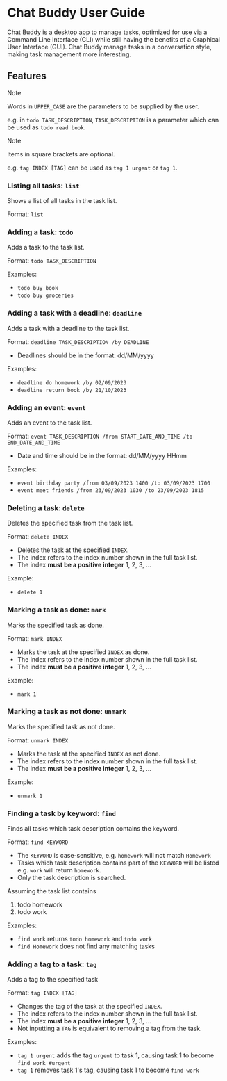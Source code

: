 # Chat Buddy User Guide

Chat Buddy is a desktop app to manage tasks, optimized for use via a Command Line Interface (CLI) while still having 
the benefits of a Graphical User Interface (GUI). Chat Buddy manage tasks in a conversation style, making task 
management more interesting. 

## Features 

> [!NOTE]
> Words in `UPPER_CASE` are the parameters to be supplied by the user.
>
> e.g. in `todo TASK_DESCRIPTION`, `TASK_DESCRIPTION` is a parameter which can be used as `todo read book`.

> [!NOTE]
> Items in square brackets are optional.
> 
> e.g. `tag INDEX [TAG]` can be used as `tag 1 urgent` or `tag 1`.

### Listing all tasks: `list`

Shows a list of all tasks in the task list.

Format: `list`

### Adding a task: `todo`

Adds a task to the task list.

Format: `todo TASK_DESCRIPTION`

Examples:
- `todo buy book`
- `todo buy groceries`

### Adding a task with a deadline: `deadline`

Adds a task with a deadline to the task list.

Format: `deadline TASK_DESCRIPTION /by DEADLINE`
- Deadlines should be in the format: dd/MM/yyyy

Examples:
- `deadline do homework /by 02/09/2023`
- `deadline return book /by 21/10/2023`

### Adding an event: `event`

Adds an event to the task list.

Format: `event TASK_DESCRIPTION /from START_DATE_AND_TIME /to END_DATE_AND_TIME`
- Date and time should be in the format: dd/MM/yyyy HHmm

Examples:
- `event birthday party /from 03/09/2023 1400 /to 03/09/2023 1700`
- `event meet friends /from 23/09/2023 1030 /to 23/09/2023 1815`

### Deleting a task: `delete`

Deletes the specified task from the task list.

Format: `delete INDEX`
- Deletes the task at the specified `INDEX`.
- The index refers to the index number shown in the full task list.
- The index **must be a positive integer** 1, 2, 3, ...

Example:
- `delete 1`

### Marking a task as done: `mark`

Marks the specified task as done.

Format: `mark INDEX`
- Marks the task at the specified `INDEX` as done.
- The index refers to the index number shown in the full task list.
- The index **must be a positive integer** 1, 2, 3, ...

Example:
- `mark 1`

### Marking a task as not done: `unmark`

Marks the specified task as not done.

Format: `unmark INDEX`
- Marks the task at the specified `INDEX` as not done.
- The index refers to the index number shown in the full task list.
- The index **must be a positive integer** 1, 2, 3, ...

Example:
- `unmark 1`

### Finding a task by keyword: `find`

Finds all tasks which task description contains the keyword.

Format: `find KEYWORD`
- The `KEYWORD` is case-sensitive, e.g. `homework` will not match `Homework`
- Tasks which task description contains part of the `KEYWORD` will be listed e.g. `work` will return `homework`.
- Only the task description is searched.

Assuming the task list contains
1. todo homework
1. todo work

Examples:
- `find work` returns `todo homework` and `todo work`
- `find Homework` does not find any matching tasks

### Adding a tag to a task: `tag`

Adds a tag to the specified task

Format: `tag INDEX [TAG]`
- Changes the tag of the task at the specified `INDEX`.
- The index refers to the index number shown in the full task list.
- The index **must be a positive integer** 1, 2, 3, ...
- Not inputting a `TAG` is equivalent to removing a tag from the task.

Examples:
- `tag 1 urgent` adds the tag `urgent` to task 1, causing task 1 to become `find work #urgent`
- `tag 1` removes task 1's tag, causing task 1 to become `find work`
